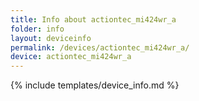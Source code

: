 ```yaml
---
title: Info about actiontec_mi424wr_a
folder: info
layout: deviceinfo
permalink: /devices/actiontec_mi424wr_a/
device: actiontec_mi424wr_a
---
```

{% include templates/device_info.md %}
